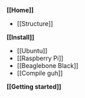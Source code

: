 **[[Home]]**
* [[Structure]]

**[[Install]]**

* [[Ubuntu]]
* [[Raspberry Pi]]
* [[Beaglebone Black]]
* [[Compile guh]]

**[[Getting started]]**
